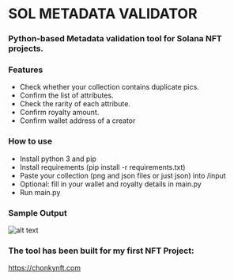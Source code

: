# SOL METADATA VALIDATOR


### Python-based Metadata validation tool for Solana NFT projects.


### Features

- Check whether your collection contains duplicate pics.
- Confirm the list of attributes.
- Check the rarity of each attribute.
- Confirm royalty amount.
- Confirm wallet address of a creator


### How to use

- Install python 3 and pip
- Install requirements (pip install -r requirements.txt)
- Paste your collection (png and json files or just json) into /input
- Optional: fill in your wallet and royalty details in main.py
- Run main.py

### Sample Output
![alt text](https://i.ibb.co/vH86q30/Screenshot-2021-12-10-at-23-42-59.png)


### The tool has been built for my first NFT Project:
https://chonkynft.com
